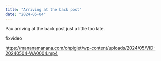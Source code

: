 ```yaml
---
title: "Arriving at the back post"
date: "2024-05-04"
---
```


Pau arriving at the back post just a little too late.

fixvideo

https://mananamanana.com/ohpiglet/wp-content/uploads/2024/05/VID-20240504-WA0004.mp4